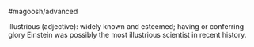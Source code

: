 #magoosh/advanced

illustrious (adjective): widely known and esteemed; having or conferring glory 
Einstein was possibly the most illustrious scientist in recent history. 
